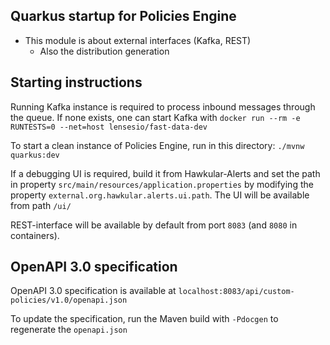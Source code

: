 ## Quarkus startup for Policies Engine

* This module is about external interfaces (Kafka, REST)
  * Also the distribution generation

## Starting instructions

Running Kafka instance is required to process inbound messages through the queue. If none exists, one can start Kafka with ``docker run --rm -e RUNTESTS=0 --net=host lensesio/fast-data-dev``

To start a clean instance of Policies Engine, run in this directory: ``./mvnw quarkus:dev``

If a debugging UI is required, build it from Hawkular-Alerts and set the path in property ``src/main/resources/application.properties`` by modifying the property ``external.org.hawkular.alerts.ui.path``. The UI will be available from path ``/ui/``

REST-interface will be available by default from port ``8083`` (and ``8080`` in containers).

## OpenAPI 3.0 specification

OpenAPI 3.0 specification is available at ``localhost:8083/api/custom-policies/v1.0/openapi.json``

To update the specification, run the Maven build with ``-Pdocgen`` to regenerate the ``openapi.json`` 